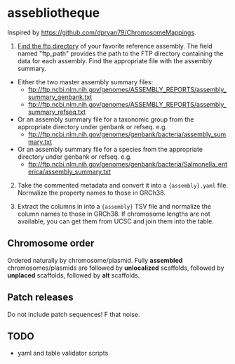 # assebliotheque

Inspired by https://github.com/dpryan79/ChromosomeMappings.

1. [Find the ftp directory](https://www.ncbi.nlm.nih.gov/genome/doc/ftpfaq/#howtofind) of your favorite reference assembly. The field named "ftp_path" provides the path to the FTP directory containing the data for each assembly. Find the appropriate file with the assembly summary.

* Either the two master assembly summary files:
	- ftp://ftp.ncbi.nlm.nih.gov/genomes/ASSEMBLY_REPORTS/assembly_summary_genbank.txt
	- ftp://ftp.ncbi.nlm.nih.gov/genomes/ASSEMBLY_REPORTS/assembly_summary_refseq.txt
* Or an assembly summary file for a taxonomic group from the appropriate directory under genbank or refseq. e.g.
	- ftp://ftp.ncbi.nlm.nih.gov/genomes/genbank/bacteria/assembly_summary.txt
* Or an assembly summary file for a species from the appropriate directory under genbank or refseq. e.g.
	- ftp://ftp.ncbi.nlm.nih.gov/genomes/genbank/bacteria/Salmonella_enterica/assembly_summary.txt

2. Take the commented metadata and convert it into a `{assembly}.yaml` file. Normalize the property names to those in GRCh38.

3. Extract the columns in into a `{assembly}` TSV file and normalize the column names to those in GRCh38. If chromosome lengths are not available, you can get them from UCSC and join them into the table.


## Chromosome order

Ordered naturally by chromosome/plasmid.
Fully **assembled** chromosomes/plasmids are followed by **unlocalized** scaffolds, followed by **unplaced** scaffolds, followed by **alt** scaffolds.


## Patch releases

Do not include patch sequences! F that noise.


## TODO

* yaml and table validator scripts
